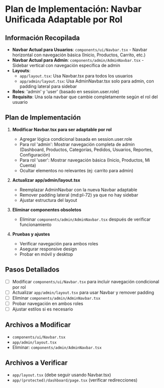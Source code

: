 # Plan de Implementación: Navbar Unificada Adaptable por Rol

## Información Recopilada
- **Navbar Actual para Usuarios**: `components/ui/Navbar.tsx` - Navbar horizontal con navegación básica (Inicio, Productos, Carrito, etc.)
- **Navbar Actual para Admin**: `components/admin/AdminNavbar.tsx` - Sidebar vertical con navegación específica de admin
- **Layouts**:
  - `app/layout.tsx`: Usa Navbar.tsx para todos los usuarios
  - `app/admin/layout.tsx`: Usa AdminNavbar.tsx solo para admin, con padding lateral para sidebar
- **Roles**: 'admin' y 'user' (basado en session.user.role)
- **Requisito**: Una sola navbar que cambie completamente según el rol del usuario

## Plan de Implementación
1. **Modificar Navbar.tsx para ser adaptable por rol**
   - Agregar lógica condicional basada en session.user.role
   - Para rol 'admin': Mostrar navegación completa de admin (Dashboard, Productos, Categorías, Pedidos, Usuarios, Reportes, Configuración)
   - Para rol 'user': Mostrar navegación básica (Inicio, Productos, Mi Cuenta)
   - Ocultar elementos no relevantes (ej: carrito para admin)

2. **Actualizar app/admin/layout.tsx**
   - Reemplazar AdminNavbar con la nueva Navbar adaptable
   - Remover padding lateral (md:pl-72) ya que no hay sidebar
   - Ajustar estructura del layout

3. **Eliminar componentes obsoletos**
   - Eliminar `components/admin/AdminNavbar.tsx` después de verificar funcionamiento

4. **Pruebas y ajustes**
   - Verificar navegación para ambos roles
   - Asegurar responsive design
   - Probar en móvil y desktop

## Pasos Detallados
- [ ] Modificar `components/ui/Navbar.tsx` para incluir navegación condicional por rol
- [ ] Actualizar `app/admin/layout.tsx` para usar Navbar y remover padding
- [ ] Eliminar `components/admin/AdminNavbar.tsx`
- [ ] Probar navegación en ambos roles
- [ ] Ajustar estilos si es necesario

## Archivos a Modificar
- `components/ui/Navbar.tsx`
- `app/admin/layout.tsx`
- Eliminar: `components/admin/AdminNavbar.tsx`

## Archivos a Verificar
- `app/layout.tsx` (debe seguir usando Navbar.tsx)
- `app/(protected)/dashboard/page.tsx` (verificar redirecciones)
